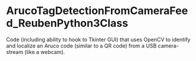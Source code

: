 # ArucoTagDetectionFromCameraFeed_ReubenPython3Class
Code (including ability to hook to Tkinter GUI) that uses OpenCV to identify and localize an Aruco code (similar to a QR code) from a USB camera-stream (like a webcam).
